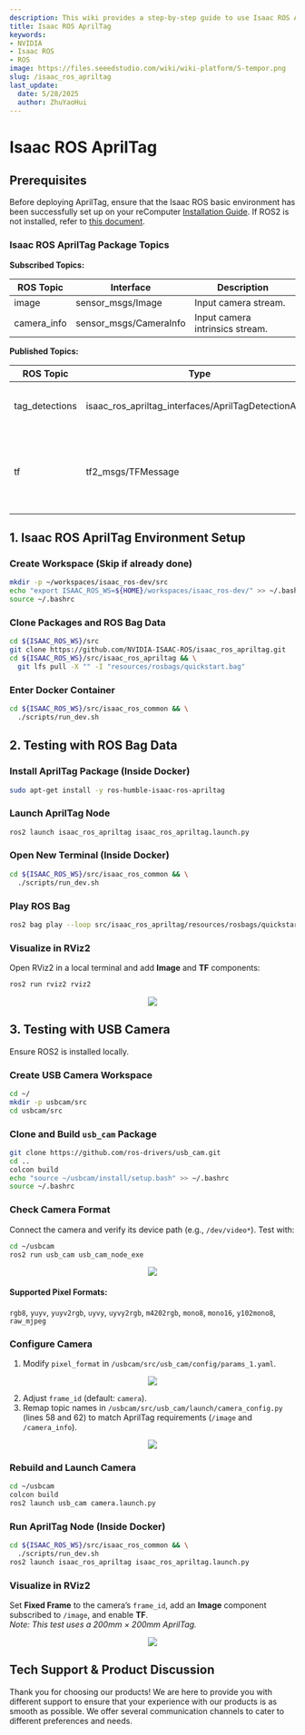 ```yaml
---
description: This wiki provides a step-by-step guide to use Isaac ROS AprilTag.
title: Isaac ROS AprilTag
keywords:
- NVIDIA
- Isaac ROS
- ROS
image: https://files.seeedstudio.com/wiki/wiki-platform/S-tempor.png
slug: /isaac_ros_apriltag
last_update:
  date: 5/28/2025
  author: ZhuYaoHui
---
```


# Isaac ROS AprilTag  

## Prerequisites  
Before deploying AprilTag, ensure that the Isaac ROS basic environment has been successfully set up on your reComputer [Installation Guide](/docs/Robotics/Robot_Software/ROS/Install_IsaacROS.md). If ROS2 is not installed, refer to [this document](/docs/Robotics/Robot_Software/ROS/Install_ROS2_Humble.md).  

### Isaac ROS AprilTag Package Topics  
**Subscribed Topics:**  

| ROS Topic       | Interface                  | Description                     |  
|-----------------|----------------------------|---------------------------------|  
| image         | sensor_msgs/Image        | Input camera stream.            |  
| camera_info   | sensor_msgs/CameraInfo   | Input camera intrinsics stream. |  

**Published Topics:**  

| ROS Topic          | Type                                              | Description                                      |  
|--------------------|---------------------------------------------------|--------------------------------------------------|  
| tag_detections   | isaac_ros_apriltag_interfaces/AprilTagDetectionArray | Array of AprilTag detection messages.           |  
| tf              | tf2_msgs/TFMessage                             | Poses of detected AprilTags (TagFamily:ID) relative to the camera's frame_id. |  


## 1. Isaac ROS AprilTag Environment Setup  

### Create Workspace (Skip if already done)  
```bash
mkdir -p ~/workspaces/isaac_ros-dev/src
echo "export ISAAC_ROS_WS=${HOME}/workspaces/isaac_ros-dev/" >> ~/.bashrc
source ~/.bashrc
```

### Clone Packages and ROS Bag Data  
```bash
cd ${ISAAC_ROS_WS}/src
git clone https://github.com/NVIDIA-ISAAC-ROS/isaac_ros_apriltag.git
cd ${ISAAC_ROS_WS}/src/isaac_ros_apriltag && \
  git lfs pull -X "" -I "resources/rosbags/quickstart.bag"
```

### Enter Docker Container  
```bash
cd ${ISAAC_ROS_WS}/src/isaac_ros_common && \
  ./scripts/run_dev.sh
```


## 2. Testing with ROS Bag Data  

### Install AprilTag Package (Inside Docker)  
```bash
sudo apt-get install -y ros-humble-isaac-ros-apriltag
```

### Launch AprilTag Node  
```bash
ros2 launch isaac_ros_apriltag isaac_ros_apriltag.launch.py
```

### Open New Terminal (Inside Docker)  
```bash
cd ${ISAAC_ROS_WS}/src/isaac_ros_common && \
  ./scripts/run_dev.sh
```

### Play ROS Bag  
```bash
ros2 bag play --loop src/isaac_ros_apriltag/resources/rosbags/quickstart.bag
```

### Visualize in RViz2  
Open RViz2 in a local terminal and add **Image** and **TF** components:  
```bash
ros2 run rviz2 rviz2
```

<div align="center">
    <img width={800} 
    src="https://files.seeedstudio.com/wiki/robotics/software/apriltag/1.png" />
</div>



## 3. Testing with USB Camera  
Ensure ROS2 is installed locally.  

### Create USB Camera Workspace  
```bash
cd ~/
mkdir -p usbcam/src
cd usbcam/src
```

### Clone and Build `usb_cam` Package  
```bash
git clone https://github.com/ros-drivers/usb_cam.git
cd ..
colcon build
echo "source ~/usbcam/install/setup.bash" >> ~/.bashrc
source ~/.bashrc
```

### Check Camera Format  
Connect the camera and verify its device path (e.g., `/dev/video*`). Test with:  
```bash
cd ~/usbcam
ros2 run usb_cam usb_cam_node_exe
```

<div align="center">
    <img width={400} 
    src="https://files.seeedstudio.com/wiki/robotics/software/apriltag/2.png" />
</div>


#### Supported Pixel Formats:  
`rgb8`, `yuyv`, `yuyv2rgb`, `uyvy`, `uyvy2rgb`, `m4202rgb`, `mono8`, `mono16`, `y102mono8`, `raw_mjpeg`  

### Configure Camera  
1. Modify `pixel_format` in `/usbcam/src/usb_cam/config/params_1.yaml`.  

<div align="center">
    <img width={800} 
    src="https://files.seeedstudio.com/wiki/robotics/software/apriltag/3.png" />
</div>

2. Adjust `frame_id` (default: `camera`).  
3. Remap topic names in `/usbcam/src/usb_cam/launch/camera_config.py` (lines 58 and 62) to match AprilTag requirements (`/image` and `/camera_info`).  

<div align="center">
    <img width={800} 
    src="https://files.seeedstudio.com/wiki/robotics/software/apriltag/4.png" />
</div>

### Rebuild and Launch Camera  
```bash
cd ~/usbcam
colcon build
ros2 launch usb_cam camera.launch.py
```

### Run AprilTag Node (Inside Docker)  
```bash
cd ${ISAAC_ROS_WS}/src/isaac_ros_common && \
  ./scripts/run_dev.sh
ros2 launch isaac_ros_apriltag isaac_ros_apriltag.launch.py
```

### Visualize in RViz2  
Set **Fixed Frame** to the camera’s `frame_id`, add an **Image** component subscribed to `/image`, and enable **TF**.  
*Note: This test uses a 200mm × 200mm AprilTag.*  

<div align="center">
    <img width={800} 
    src="https://files.seeedstudio.com/wiki/robotics/software/apriltag/5.png" />
</div>

## Tech Support & Product Discussion

Thank you for choosing our products! We are here to provide you with different support to ensure that your experience with our products is as smooth as possible. We offer several communication channels to cater to different preferences and needs.

<div class="button_tech_support_container">
<a href="https://forum.seeedstudio.com/" class="button_forum"></a> 
<a href="https://www.seeedstudio.com/contacts" class="button_email"></a>
</div>

<div class="button_tech_support_container">
<a href="https://discord.gg/eWkprNDMU7" class="button_discord"></a> 
<a href="https://github.com/Seeed-Studio/wiki-documents/discussions/69" class="button_discussion"></a>
</div>